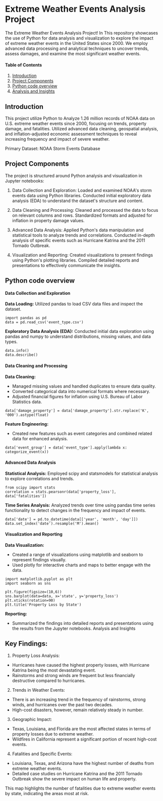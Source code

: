 # Extreme Weather Events Analysis Project
The Extreme Weather Events Analysis Project! In This repository showcases the use of Python for data analysis and visualization to explore the impact of extreme weather events in the United States since 2000. We employ advanced data processing and analytical techniques to uncover trends, assess damages, and examine the most significant weather events.

#### Table of Contents
1. [Introduction](#introduction)
2. [Project Components](#project-components)
3. [Python code overview](#python-code-overview)
4. [Analysis and Insights](#analysis-and-Insights)

## Introduction
This project utilize Python to Analyze 1.26 million records of NOAA data on U.S. extreme weather events since 2000, focusing on trends, property damage, and fatalities. Utilized advanced data cleaning, geospatial analysis, and inflation-adjusted economic assessment techniques to reveal increasing frequency and impact of severe weather.

Primary Dataset: NOAA Storm Events Database

## Project Components
The project is structured around Python analysis and visualization in Jupyter notebooks:

1. Data Collection and Exploration:
Loaded and examined NOAA's storm events data using Python libraries.
Conducted initial exploratory data analysis (EDA) to understand the dataset's structure and content.

2. Data Cleaning and Processing:
Cleaned and processed the data to focus on relevant columns and rows.
Standardized formats and adjusted for inflation in property damage values.

3. Advanced Data Analysis:
Applied Python's data manipulation and statistical tools to analyze trends and correlations.
Conducted in-depth analysis of specific events such as Hurricane Katrina and the 2011 Tornado Outbreak.

4. Visualization and Reporting:
Created visualizations to present findings using Python's plotting libraries.
Compiled detailed reports and presentations to effectively communicate the insights.

## Python code overview
#### Data Collection and Exploration
**Data Loading:** Utilized pandas to load CSV data files and inspect the dataset.
```
import pandas as pd
data = pd.read_csv('event_type.csv')
```

**Exploratory Data Analysis (EDA):** Conducted initial data exploration using pandas and numpy to understand distributions, missing values, and data types.
```
data.info()
data.describe()
```

#### Data Cleaning and Processing
**Data Cleaning:**
- Managed missing values and handled duplicates to ensure data quality.
- Converted categorical data into numerical formats where necessary.
- Adjusted financial figures for inflation using U.S. Bureau of Labor Statistics data.
```
data['damage_property'] = data['damage_property'].str.replace('K', '000').astype(float)
```

**Feature Engineering:**
- Created new features such as event categories and combined related data for enhanced analysis.
```
data['event_group'] = data['event_type'].apply(lambda x: categorize_event(x))
```

#### Advanced Data Analysis
**Statistical Analysis:**
Employed scipy and statsmodels for statistical analysis to explore correlations and trends.
```
from scipy import stats
correlation = stats.pearsonr(data['property_loss'], data['fatalities'])
```

**Time Series Analysis:**
Analyzed trends over time using pandas time series functionality to detect changes in the frequency and impact of events.
```
data['date'] = pd.to_datetime(data[['year', 'month', 'day']])
data.set_index('date').resample('M').mean()
```

#### Visualization and Reporting
**Data Visualization:**
- Created a range of visualizations using matplotlib and seaborn to represent findings visually.
- Used plotly for interactive charts and maps to better engage with the data.
```
import matplotlib.pyplot as plt
import seaborn as sns

plt.figure(figsize=(10,6))
sns.barplot(data=data, x='state', y='property_loss')
plt.xticks(rotation=90)
plt.title('Property Loss by State')
```

**Reporting:**
- Summarized the findings into detailed reports and presentations using the results from the Jupyter notebooks.
Analysis and Insights

## Key Findings:
1. Property Loss Analysis:
- Hurricanes have caused the highest property losses, with Hurricane Katrina being the most devastating event.
- Rainstorms and strong winds are frequent but less financially destructive compared to hurricanes.

2. Trends in Weather Events:
- There is an increasing trend in the frequency of rainstorms, strong winds, and hurricanes over the past two decades.
- High-cost disasters, however, remain relatively steady in number.

3. Geographic Impact:
- Texas, Louisiana, and Florida are the most affected states in terms of property losses due to extreme weather.
- Wildfires in California represent a significant portion of recent high-cost events.

4. Fatalities and Specific Events:
- Louisiana, Texas, and Arizona have the highest number of deaths from extreme weather events.
- Detailed case studies on Hurricane Katrina and the 2011 Tornado Outbreak show the severe impact on human life and property.


This map highlights the number of fatalities due to extreme weather events by state, indicating the areas most at risk.
